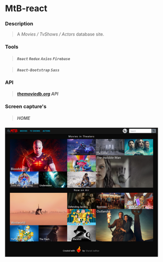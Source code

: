 # MtB-react
### Description
>A *Movies / TvShows / Actors* database site.

### Tools
>#### ***`React`*** ***`Redux`*** ***`Axios`*** ***`Firebase`*** 

>#### ***`React-Bootstrap`*** ***`Sass`***

### API
>#####  [themoviedb.org](https://www.themoviedb.org) API

### Screen capture's
>##### HOME
![](Screenshot.png)